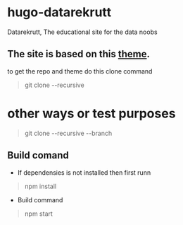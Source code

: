 # hugo-datarekrutt
Datarekrutt, The educational site for the data noobs

## The site is based on this [theme](../../../capsule).
to get the repo and theme do this clone command

> git clone --recursive <This repository>
# other ways or test purposes
> git clone --recursive --branch <A branc for this repository> <This repository>
## Build comand
- If dependensies is not installed then first runn
> npm install
- Build command
> npm start
